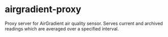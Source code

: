 # airgradient-proxy
Proxy server for AirGradient air quality sensor. Serves current and archived readings which are averaged over a specified interval.
